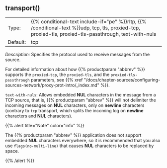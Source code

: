 ---
---
<!-- DISCLAIMER: This file is based on the syslog-ng Open Source Edition documentation https://github.com/balabit/syslog-ng-ose-guides/commit/2f4a52ee61d1ea9ad27cb4f3168b95408fddfdf2 and is used under the terms of The syslog-ng Open Source Edition Documentation License. The file has been modified by Axoflow. -->

## transport()

|          |                                                                                                                                                                                     |
| -------- | ----------------------------------------------------------------------------------------------------------------------------------------------------------------------------------- |
| Type:    | {{% conditional-text include-if="pe" %}}rltp, {{% /conditional-text %}}udp, tcp, tls, proxied-tcp, proxied-tls, proxied-tls-passthrough, text-with-nuls |
| Default: | tcp                                                                                                                                                                                 |

*Description:* Specifies the protocol used to receive messages from the source.

For detailed information about how {{% productparam "abbrev" %}} supports the `proxied-tcp`, the `proxied-tls`, and the `proxied-tls-passthrough` parameters, see {{% xref "/docs/chapter-sources/configuring-sources-network/proxy-prot-intro/_index.md" %}}.


`text-with-nuls`: Allows embedded **NUL** characters in the message from a TCP source, that is, {{% productparam "abbrev" %}} will not delimiter the incoming messages on **NUL** characters, only on **newline** characters (contrary to `tcp` transport, which splits the incoming log on **newline** characters and **NUL** characters).

{{% alert title="Note" color="info" %}}

The {{% productparam "abbrev" %}} application does not support embedded **NUL** characters everywhere, so it is recommended that you also use `flags(no-multi-line)` that causes **NUL** characters to be replaced by space.

{{% /alert %}}


